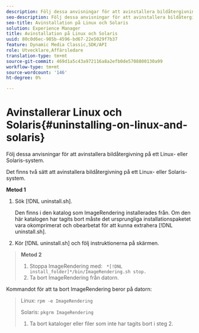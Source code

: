 ```yaml
---
description: Följ dessa anvisningar för att avinstallera bildåtergivning på ett Linux- eller Solaris-system.
seo-description: Följ dessa anvisningar för att avinstallera bildåtergivning på ett Linux- eller Solaris-system.
seo-title: Avinstallation på Linux och Solaris
solution: Experience Manager
title: Avinstallation på Linux och Solaris
uuid: 80c0d6ec-985b-4596-bd67-22e5029f7b37
feature: Dynamic Media Classic,SDK/API
role: Utvecklare,Affärsledare
translation-type: tm+mt
source-git-commit: 469d1a5c43a972116a8a2efb0de5708800130a99
workflow-type: tm+mt
source-wordcount: '146'
ht-degree: 0%

---
```



# Avinstallerar Linux och Solaris{#uninstalling-on-linux-and-solaris}

Följ dessa anvisningar för att avinstallera bildåtergivning på ett Linux- eller Solaris-system.

Det finns två sätt att avinstallera bildåtergivning på ett Linux- eller Solaris-system.

**Metod 1**

1. Sök [!DNL uninstall.sh].

   Den finns i den katalog som ImageRendering installerades från. Om den här katalogen har tagits bort måste det ursprungliga installationspaketet vara okomprimerat och obearbetat för att kunna extrahera [!DNL uninstall.sh].
1. Kör [!DNL uninstall.sh] och följ instruktionerna på skärmen.

>**Metod 2**
>
>1. Stoppa ImageRendering med: ` *[!DNL install_folder]*/bin/ImageRendering.sh stop.`
>1. Ta bort ImageRendering från datorn.

>
>   
Kommandot för att ta bort ImageRendering beror på datorn:
>
>   Linux: `rpm -e ImageRendering`
>
>   Solaris: `pkgrm ImageRendering`
>
>1. Ta bort kataloger eller filer som inte har tagits bort i steg 2.

>



